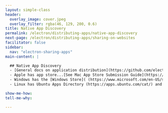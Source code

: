 ```yaml
---
layout: simple-class
header:
  overlay_image: cover.jpeg
  overlay_filter: rgba(46, 129, 200, 0.6)
title: Native App Discovery
permalink: /electron/distributing-apps/native-app-discovery
next-page: /electron/distributing-apps/sharing-on-websites
facilitator: false
sidebar:
  nav: "electron-sharing-apps"
main-content: |

  ## Native App Discovery
  - [General docs on application distribution](https://github.com/electron/electron/blob/master/docs/tutorial/application-distribution.md)
  - Apple has app store...[See Mac App Store Submission Guide](https://github.com/electron/electron/blob/master/docs/tutorial/mac-app-store-submission-guide.md)
  - Windows has the [Windows Store]( (https://www.microsoft.com/en-US/store/apps?rtc=1))...[See Windows Store Guide](https://github.com/electron/electron/blob/master/docs/tutorial/windows-store-guide.md)
  - Linux has Ubuntu Apps Directory (https://apps.ubuntu.com/cat/) and Deepin App Store (http://appstore.deepin.com/)

show-me-how:
tell-me-why:

---
```

